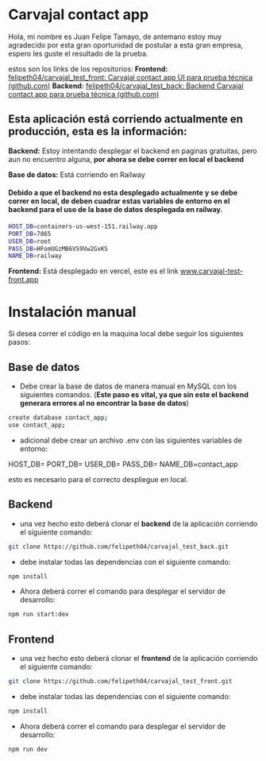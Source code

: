 # Carvajal contact app

Hola, mi nombre es Juan Felipe Tamayo, de antemano estoy muy agradecido por esta gran oportunidad de postular a esta gran empresa, espero les guste el resultado de la prueba.

estos son los links de los repositorios:
**Frontend:** [felipeth04/carvajal_test_front: Carvajal contact app UI para prueba técnica (github.com)](https://github.com/felipeth04/carvajal_test_front)
**Backend:** [felipeth04/carvajal_test_back: Backend Carvajal contact app para prueba técnica (github.com)](https://github.com/felipeth04/carvajal_test_back)

## Esta aplicación está corriendo actualmente en producción, esta es la información:

**Backend:** Estoy intentando desplegar el backend en paginas
gratuitas, pero aun no encuentro alguna, **por ahora se debe correr en local el backend**

**Base de datos:** Está corriendo en Railway

#### Debido a que el backend no esta desplegado actualmente y se debe correr en local, de deben cuadrar estas variables de entorno en el backend para el uso de la base de datos desplegada en railway.

```bash
HOST_DB=containers-us-west-151.railway.app
PORT_DB=7865
USER_DB=root
PASS_DB=HFomUGzMB6VS9Vw2GxKS
NAME_DB=railway
```

**Frontend:** Está desplegado en vercel, este es el link 
<a target="_blank">www.carvajal-test-front.app<a/> 


# Instalación manual

Si desea correr el código en la maquina local debe seguir los siguientes pasos:

## Base de datos
- Debe crear la base de datos de manera manual en MySQL con los siguientes comandos. (**Este paso es vital, ya que sin este el backend generara errores al no encontrar la base de datos**)

```bash
create database contact_app;  
use contact_app;
```
- adicional debe crear un archivo .env con las siguientes variables de entorno:

HOST_DB=
PORT_DB=
USER_DB=
PASS_DB=
NAME_DB=contact_app

esto es necesario para el correcto despliegue en local.

## Backend
- una vez hecho esto deberá clonar el **backend** de la aplicación corriendo el siguiente comando:
```bash
git clone https://github.com/felipeth04/carvajal_test_back.git
```
- debe instalar todas las dependencias con el siguiente comando:
```bash
npm install
```
- Ahora deberá correr el comando para desplegar el servidor de desarrollo:
```bash
npm run start:dev
```
## Frontend
- una vez hecho esto deberá clonar el **frontend** de la aplicación corriendo el siguiente comando:
```bash
git clone https://github.com/felipeth04/carvajal_test_front.git
```
- debe instalar todas las dependencias con el siguiente comando:
```bash
npm install
```
- Ahora deberá correr el comando para desplegar el servidor de desarrollo:
```bash
npm run dev
```
